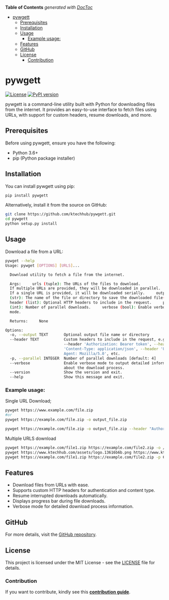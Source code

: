 <!-- START doctoc generated TOC please keep comment here to allow auto update -->
<!-- DON'T EDIT THIS SECTION, INSTEAD RE-RUN doctoc TO UPDATE -->
**Table of Contents**  *generated with [DocToc](https://github.com/ktechhub/doctoc)*

<!---toc start-->

- [pywgett](#pywgett)
  - [Prerequisites](#prerequisites)
  - [Installation](#installation)
  - [Usage](#usage)
    - [Example usage:](#example-usage)
  - [Features](#features)
  - [GitHub](#github)
  - [License](#license)
    - [Contribution](#contribution)

<!---toc end-->

<!-- END doctoc generated TOC please keep comment here to allow auto update -->
# pywgett

[![License](https://img.shields.io/badge/license-MIT-blue.svg)](https://github.com/ktechhub/pywgett/blob/main/LICENSE)
[![PyPI version](https://badge.fury.io/py/pywgett.svg)](https://badge.fury.io/py/pywgett)

pywgett is a command-line utility built with Python for downloading files from the internet. It provides an easy-to-use interface to fetch files using URLs, with support for custom headers, resume downloads, and more.

## Prerequisites
Before using pywgett, ensure you have the following:
- Python 3.6+
- pip (Python package installer)

## Installation
You can install pywgett using pip:

```sh
pip install pywgett
```

Alternatively, install it from the source on GitHub:

```sh
git clone https://github.com/ktechhub/pywgett.git
cd pywgett
python setup.py install
```

## Usage
Download a file from a URL:

```sh
pywget --help
Usage: pywget [OPTIONS] [URLS]...

  Download utility to fetch a file from the internet.

  Args:     urls (tuple): The URLs of the files to download.
  If multiple URLs are provided, they will be downloaded in parallel.
  If a single URL is provided, it will be downloaded serially.     output
  (str): The name of the file or directory to save the downloaded file(s) as.
  header (list): Optional HTTP headers to include in the request.     parallel
  (int): Number of parallel downloads.     verbose (bool): Enable verbose
  mode.

  Returns:     None

Options:
  -o, --output TEXT       Optional output file name or directory
  --header TEXT           Custom headers to include in the request, e.g.
                          --header 'Authorization: Bearer token', --header
                          'Content-Type: application/json', --header 'User-
                          Agent: Mozilla/5.0', etc.
  -p, --parallel INTEGER  Number of parallel downloads [default: 4]
  --verbose               Enable verbose mode to output detailed information
                          about the download process.
  --version               Show the version and exit.
  --help                  Show this message and exit.
```

### Example usage:
Single URL Download;
```sh
pywget https://www.example.com/file.zip
#or
pywget https://example.com/file.zip -o output_file.zip
```
```sh
pywget https://example.com/file.zip -o output_file.zip --header "Authorization: Bearer token" --header "User-Agent: CustomUserAgent/1.0" --verbose
```

Multiple URLS download
```sh
pywget https://example.com/file1.zip https://example.com/file2.zip -o /path/to/save -p 6
pywget https://www.ktechhub.com/assets/logo.13616b6b.png https://www.ktechhub.com/assets/logo.13616b6b.png
pywget https://example.com/file1.zip https://example.com/file2.zip -p 6
```
## Features
- Download files from URLs with ease.
- Supports custom HTTP headers for authentication and content type.
- Resume interrupted downloads automatically.
- Displays progress bar during file downloads.
- Verbose mode for detailed download process information.

## GitHub
For more details, visit the [GitHub repository](https://github.com/ktechhub/pywgett).

## License
This project is licensed under the MIT License - see the [LICENSE](LICENSE) file for details.

### Contribution
If you want to contribute, kindly see this **[contribution guide](contribution.md)**.
